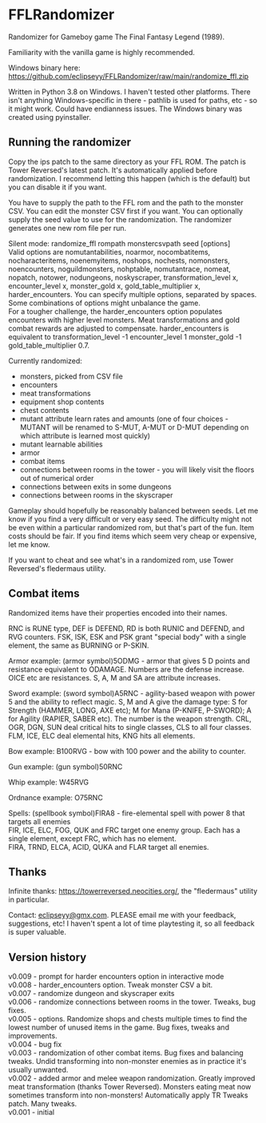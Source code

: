 # FFLRandomizer
Randomizer for Gameboy game The Final Fantasy Legend (1989).

Familiarity with the vanilla game is highly recommended.

Windows binary here: https://github.com/eclipseyy/FFLRandomizer/raw/main/randomize_ffl.zip

Written in Python 3.8 on Windows. I haven't tested other platforms. There isn't anything Windows-specific in there - pathlib is used for paths, etc - so it might work. Could have endianness issues. The Windows binary was created using pyinstaller.

## Running the randomizer

Copy the ips patch to the same directory as your FFL ROM. The patch is Tower Reversed's latest patch. It's automatically applied before randomization. I recommend letting this happen (which is the default) but you can disable it if you want.

You have to supply the path to the FFL rom and the path to the monster CSV. You can edit the monster CSV first if you want. You can optionally supply the seed value to use for the randomization. The randomizer generates one new rom file per run.

Silent mode: randomize_ffl rompath monstercsvpath seed \[options\]<br/>
Valid options are nomutantabilities, noarmor, nocombatitems, nocharacteritems, noenemyitems, noshops, nochests, nomonsters, noencounters, noguildmonsters, nohptable, nomutantrace, nomeat, nopatch, notower, nodungeons, noskyscraper, transformation_level x, encounter_level x, monster_gold x, gold_table_multiplier x, harder_encounters. You can specify multiple options, separated by spaces.<br/>
Some combinations of options might unbalance the game.<br/>
For a tougher challenge, the harder_encounters option populates encounters with higher level monsters. Meat transformations and gold combat rewards are adjusted to compensate. harder_encounters is equivalent to transformation_level -1 encounter_level 1 monster_gold -1 gold_table_multiplier 0.7.<br/>

Currently randomized:
- monsters, picked from CSV file
- encounters
- meat transformations
- equipment shop contents
- chest contents
- mutant attribute learn rates and amounts (one of four choices - MUTANT will be renamed to S-MUT, A-MUT or D-MUT depending on which attribute is learned most quickly)
- mutant learnable abilities
- armor
- combat items
- connections between rooms in the tower - you will likely visit the floors out of numerical order
- connections between exits in some dungeons
- connections between rooms in the skyscraper

Gameplay should hopefully be reasonably balanced between seeds. Let me know if you find a very difficult or very easy seed. The difficulty might not be even within a particular randomized rom, but that's part of the fun. Item costs should be fair. If you find items which seem very cheap or expensive, let me know.

If you want to cheat and see what's in a randomized rom, use Tower Reversed's fledermaus utility.

## Combat items

Randomized items have their properties encoded into their names.

RNC is RUNE type, DEF is DEFEND, RD is both RUNIC and DEFEND, and RVG counters. FSK, ISK, ESK and PSK grant "special body" with a single element, the same as BURNING or P-SKIN.

Armor example: (armor symbol)5ODMG - armor that gives 5 D points and resistance equivalent to ODAMAGE.
Numbers are the defense increase. OICE etc are resistances. S, A, M and SA are attribute increases.

Sword example: (sword symbol)A5RNC - agility-based weapon with power 5 and the ability to reflect magic.
S, M and A give the damage type: S for Strength (HAMMER, LONG, AXE etc); M for Mana (P-KNIFE, P-SWORD); A for Agility (RAPIER, SABER etc). The number is the weapon strength. CRL, OGR, DGN, SUN deal critical hits to single classes, CLS to all four classes. FLM, ICE, ELC deal elemental hits, KNG hits all elements.

Bow example: B100RVG - bow with 100 power and the ability to counter.

Gun example: (gun symbol)50RNC

Whip example: W45RVG

Ordnance example: O75RNC

Spells: (spellbook symbol)FIRA8 - fire-elemental spell with power 8 that targets all enemies<br/>
FIR, ICE, ELC, FOG, QUK and FRC target one enemy group. Each has a single element, except FRC, which has no element.<br/>
FIRA, TRND, ELCA, ACID, QUKA and FLAR target all enemies.<br/>

## Thanks

Infinite thanks: https://towerreversed.neocities.org/, the "fledermaus" utility in particular.

Contact: eclipseyy@gmx.com. PLEASE email me with your feedback, suggestions, etc! I haven't spent a lot of time playtesting it, so all feedback is super valuable.

## Version history

v0.009 - prompt for harder encounters option in interactive mode<br/>
v0.008 - harder_encounters option. Tweak monster CSV a bit.<br/>
v0.007 - randomize dungeon and skyscraper exits<br/>
v0.006 - randomize connections between rooms in the tower. Tweaks, bug fixes.<br/>
v0.005 - options. Randomize shops and chests multiple times to find the lowest number of unused items in the game. Bug fixes, tweaks and improvements.<br/>
v0.004 - bug fix<br/>
v0.003 - randomization of other combat items. Bug fixes and balancing tweaks. Undid transforming into non-monster enemies as in practice it's usually unwanted.<br/>
v0.002 - added armor and melee weapon randomization. Greatly improved meat transformation (thanks Tower Reversed). Monsters eating meat now sometimes transform into non-monsters! Automatically apply TR Tweaks patch. Many tweaks.<br/>
v0.001 - initial<br/>
